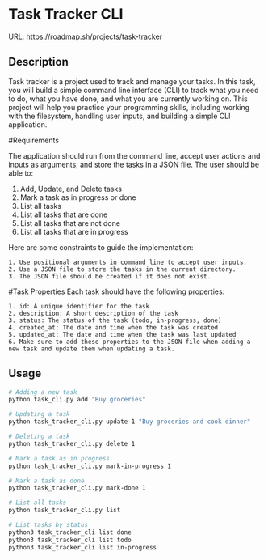 # Task Tracker CLI

URL: https://roadmap.sh/projects/task-tracker

## Description

Task tracker is a project used to track and manage your tasks. In this task, you will build a simple command line interface (CLI) to track what you need to do, what you have done, and what you are currently working on. This project will help you practice your programming skills, including working with the filesystem, handling user inputs, and building a simple CLI application.

#Requirements

The application should run from the command line, accept user actions and inputs as arguments, and store the tasks in a JSON file. The user should be able to:

 1. Add, Update, and Delete tasks
 2. Mark a task as in progress or done
 3. List all tasks
 4. List all tasks that are done
 5. List all tasks that are not done
 6. List all tasks that are in progress

Here are some constraints to guide the implementation:

    1. Use positional arguments in command line to accept user inputs.
    2. Use a JSON file to store the tasks in the current directory.
    3. The JSON file should be created if it does not exist.

#Task Properties
Each task should have the following properties:

    1. id: A unique identifier for the task
    2. description: A short description of the task
    3. status: The status of the task (todo, in-progress, done)
    4. created_at: The date and time when the task was created
    5. updated_at: The date and time when the task was last updated
    6. Make sure to add these properties to the JSON file when adding a new task and update them when updating a task.

## Usage

```bash
# Adding a new task
python task_cli.py add "Buy groceries"

# Updating a task
python task_tracker_cli.py update 1 "Buy groceries and cook dinner"

# Deleting a task
python task_tracker_cli.py delete 1

# Mark a task as in progress
python task_tracker_cli.py mark-in-progress 1

# Mark a task as done
python task_tracker_cli.py mark-done 1

# List all tasks
python task_tracker_cli.py list

# List tasks by status
python3 task_tracker_cli list done
python3 task_tracker_cli list todo
python3 task_tracker_cli list in-progress
